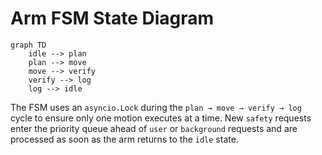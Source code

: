 # Arm FSM State Diagram

```mermaid
graph TD
    idle --> plan
    plan --> move
    move --> verify
    verify --> log
    log --> idle
```

The FSM uses an `asyncio.Lock` during the `plan → move → verify → log` cycle to
ensure only one motion executes at a time.  New `safety` requests enter the
priority queue ahead of `user` or `background` requests and are processed as soon
as the arm returns to the `idle` state.

